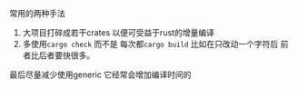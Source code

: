常用的两种手法

1. 大项目打碎成若干crates 以便可受益于rust的增量编译
2. 多使用`cargo check` 而不是 每次都`cargo build` 比如在只改动一个字符后 前者比后者要快很多。

最后尽量减少使用generic 它经常会增加编译时间的